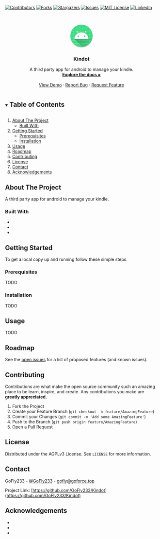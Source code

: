 [![Contributors][contributors-shield]][contributors-url]
[![Forks][forks-shield]][forks-url]
[![Stargazers][stars-shield]][stars-url]
[![Issues][issues-shield]][issues-url]
[![MIT License][license-shield]][license-url]
[![LinkedIn][linkedin-shield]][linkedin-url]



<!-- PROJECT LOGO -->
<br />
<p align="center">
  <a href="https://github.com/GoFly233/Kindot">
    <img src="docs/logo.png" alt="Logo" width="80" height="80">
  </a>

  <h3 align="center">Kindot</h3>

  <p align="center">
    A third party app for android to manage your kindle.
    <br />
    <a href="https://github.com/GoFly233/Kindot"><strong>Explore the docs »</strong></a>
    <br />
    <br />
    <a href="https://github.com/GoFly233/Kindot">View Demo</a>
    ·
    <a href="https://github.com/GoFly233/Kindot/issues">Report Bug</a>
    ·
    <a href="https://github.com/GoFly233/Kindot/issues">Request Feature</a>
  </p>
</p>



<!-- TABLE OF CONTENTS -->
<details open="open">
  <summary><h2 style="display: inline-block">Table of Contents</h2></summary>
  <ol>
    <li>
      <a href="#about-the-project">About The Project</a>
      <ul>
        <li><a href="#built-with">Built With</a></li>
      </ul>
    </li>
    <li>
      <a href="#getting-started">Getting Started</a>
      <ul>
        <li><a href="#prerequisites">Prerequisites</a></li>
        <li><a href="#installation">Installation</a></li>
      </ul>
    </li>
    <li><a href="#usage">Usage</a></li>
    <li><a href="#roadmap">Roadmap</a></li>
    <li><a href="#contributing">Contributing</a></li>
    <li><a href="#license">License</a></li>
    <li><a href="#contact">Contact</a></li>
    <li><a href="#acknowledgements">Acknowledgements</a></li>
  </ol>
</details>



<!-- ABOUT THE PROJECT -->
## About The Project

A third party app for android to manage your kindle.


### Built With

* []()
* []()
* []()



<!-- GETTING STARTED -->
## Getting Started

To get a local copy up and running follow these simple steps.

### Prerequisites

TODO

### Installation

TODO



<!-- USAGE EXAMPLES -->
## Usage

TODO



<!-- ROADMAP -->
## Roadmap

See the [open issues](https://github.com/GoFly233/Kindot/issues) for a list of proposed features (and known issues).



<!-- CONTRIBUTING -->
## Contributing

Contributions are what make the open source community such an amazing place to be learn, inspire, and create. Any contributions you make are **greatly appreciated**.

1. Fork the Project
2. Create your Feature Branch (`git checkout -b feature/AmazingFeature`)
3. Commit your Changes (`git commit -m 'Add some AmazingFeature'`)
4. Push to the Branch (`git push origin feature/AmazingFeature`)
5. Open a Pull Request



<!-- LICENSE -->
## License

Distributed under the AGPLv3 License. See `LICENSE` for more information.



<!-- CONTACT -->
## Contact

GoFly233 - [@GoFly233](https://twitter.com/GoFly233) - gofly@goforce.top

Project Link: [https://github.com/GoFly233/Kindot](https://github.com/GoFly233/Kindot)



<!-- ACKNOWLEDGEMENTS -->
## Acknowledgements

* []()
* []()
* []()





<!-- MARKDOWN LINKS & IMAGES -->
<!-- https://www.markdownguide.org/basic-syntax/#reference-style-links -->
[contributors-shield]: https://img.shields.io/github/contributors/GoFly233/Kindot.svg?style=for-the-badge
[contributors-url]: https://github.com/GoFly233/Kindot/graphs/contributors
[forks-shield]: https://img.shields.io/github/forks/GoFly233/Kindot.svg?style=for-the-badge
[forks-url]: https://github.com/GoFly233/Kindot/network/members
[stars-shield]: https://img.shields.io/github/stars/GoFly233/Kindot.svg?style=for-the-badge
[stars-url]: https://github.com/GoFly233/Kindot/stargazers
[issues-shield]: https://img.shields.io/github/issues/GoFly233/Kindot.svg?style=for-the-badge
[issues-url]: https://github.com/GoFly233/Kindot/issues
[license-shield]: https://img.shields.io/github/license/GoFly233/Kindot.svg?style=for-the-badge
[license-url]: https://github.com/GoFly233/Kindot/blob/master/LICENSE.md
[linkedin-shield]: https://img.shields.io/badge/-LinkedIn-black.svg?style=for-the-badge&logo=linkedin&colorB=555
[linkedin-url]: https://linkedin.com/in/GoFly233